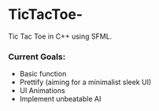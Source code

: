 # TicTacToe-
Tic Tac Toe in C++ using SFML.

### Current Goals:
* Basic function
* Prettify (aiming for a minimalist sleek UI)
* UI Animations
* Implement unbeatable AI
